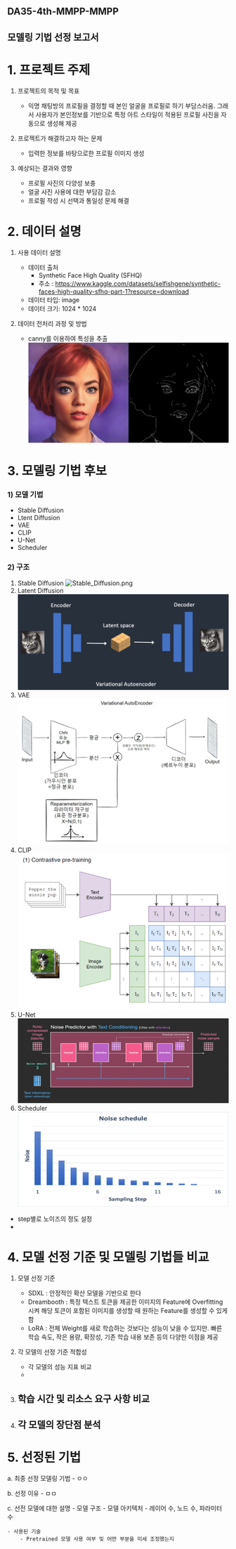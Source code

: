 ## DA35-4th-MMPP-MMPP
## 모델링 기법 선정 보고서
  
# 1. 프로젝트 주제 

1. 프로젝트의 목적 및 목표
    - 익명 채팅방의 프로필을 결정할 때 본인 얼굴을 프로필로 하기 부담스러움. 그래서 사용자가 본인정보를 기반으로 특정 아트 스타일이 적용된 프로필 사진을 자동으로 생성해 제공
  
2. 프로젝트가 해결하고자 하는 문제
    - 입력한 정보를 바탕으로한 프로필 이미지 생성
  
3. 예상되는 결과와 영향
    - 프로필 사진의 다양성 보충
    - 얼굴 사진 사용에 대한 부담감 감소
    - 프로필 작성 시 선택과 통일성 문제 해결

# 2. 데이터 설명

1. 사용 데이터 설명
    - 데이터 출처
        - Synthetic Face High Quality (SFHQ)
        - 주소 : https://www.kaggle.com/datasets/selfishgene/synthetic-faces-high-quality-sfhq-part-1?resource=download            
    - 데이터 타입: image
    - 데이터 크기: 1024 * 1024 
  
1. 데이터 전처리 과정 및 방법
    - canny를 이용하여 특성을 추출
![canny](./img/canny.jpg "canny")

# 3. 모델링 기법 후보    

### 1) 모델 기법

- Stable Diffusion
- Ltent Diffusion
- VAE
- CLIP
- U-Net
- Scheduler 

### 2) 구조

1. Stable Diffusion
![Stable_Diffusion.png](./img./Stable_Diffusion.png)
2. Latent Diffusion
![Latent_Diffsuion.png](./img/Latent_Diffsuion.png)
3. VAE
![VAE.png](./img/VAE.png)
4. CLIP
![CLIP.png](./img/CLIP.png)
5. U-Net
![U_Net.png](./img/U_Net.png)
6. Scheduler
![Scheduler.png](./img/Scheduler.png)
- step별로 노이즈의 정도 설정
-

# 4. 모델 선정 기준 및 모델링 기법들 비교

1) 모델 선정 기준
    - SDXL : 안정적인 확산 모델을 기반으로 한다
    - Dreambooth : 특정 텍스트 토큰을 제공한 이미지의 Feature에 Overfitting 시켜 해당 토큰이 포함된 이미지를 생성할 때 원하는 Feature를 생성할 수 있게 함
    - LoRA : 전체 Weight를 새로 학습하는 것보다는 성능이 낮을 수 있지만. 빠른 학습 속도, 작은 용량, 확장성, 기존 학습 내용 보존 등의 다양한 이점을 제공
  
2) 각 모델의 선정 기준 적합성
    - 각 모델의 성능 지표 비교
    -

3) 학습 시간 및 리소스 요구 사항 비교
    -

4) 각 모델의 장단점 분석
    -

# 5. 선정된 기법

a. 최종 선정 모델링 기법
    - ㅇㅇ
  
b. 선정 이유
    - ㅁㅁ
  
c. 선전 모델에 대한 설명
    - 모델 구조
        - 모델 아키텍처
        - 레이어 수, 노드 수, 파라미터 수
  
    - 사용된 기술
        - Pretrained 모델 사용 여부 및 어떤 부분을 미세 조정했는지
